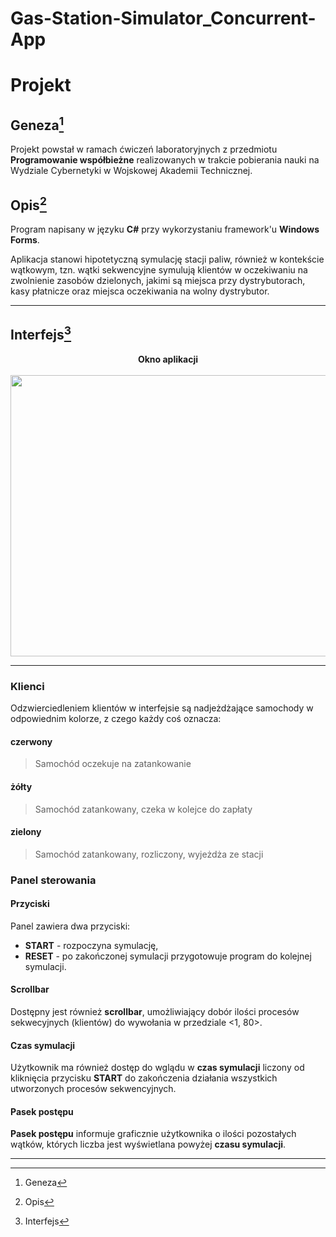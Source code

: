 # Gas-Station-Simulator_Concurrent-App

# Projekt 
## Geneza[^gen]
Projekt powstał w ramach ćwiczeń laboratoryjnych z przedmiotu **Programowanie współbieżne** realizowanych w trakcie pobierania nauki na Wydziale Cybernetyki 
w Wojskowej Akademii Technicznej.

## Opis[^desc]
Program napisany w języku **C#** przy wykorzystaniu framework'u **Windows Forms**.

Aplikacja stanowi hipotetyczną symulację stacji paliw, również w kontekście wątkowym, tzn.
wątki sekwencyjne symulują klientów w oczekiwaniu na zwolnienie zasobów dzielonych, jakimi są
miejsca przy dystrybutorach, kasy płatnicze oraz miejsca oczekiwania na wolny dystrybutor.

___

## Interfejs[^ui]

<p align="center">
  <b>Okno aplikacji</b></br></br>
  <img width="750" height="450" src="https://user-images.githubusercontent.com/74451381/175053535-89005812-ebc7-4d07-a796-a114365f8d03.jpg"></br>
</p>

___

### Klienci
Odzwierciedleniem klientów w interfejsie są nadjeżdżające samochody w odpowiednim kolorze, 
z czego każdy coś oznacza:

#### czerwony
> Samochód oczekuje na zatankowanie

#### żółty
> Samochód zatankowany, czeka w kolejce do zapłaty

#### zielony 
> Samochód zatankowany, rozliczony, wyjeżdża ze stacji

### Panel sterowania
#### Przyciski
Panel zawiera dwa przyciski: 
- **START** - rozpoczyna symulację,
- **RESET** - po zakończonej symulacji przygotowuje program do kolejnej symulacji.

#### Scrollbar
Dostępny jest również **scrollbar**, umożliwiający dobór ilości procesów sekwecyjnych 
(klientów) do wywołania w przedziale <1, 80>.

#### Czas symulacji
Użytkownik ma również dostęp do wglądu w **czas symulacji** liczony od kliknięcia przycisku
**START** do zakończenia działania wszystkich utworzonych procesów sekwencyjnych.

#### Pasek postępu
**Pasek postępu** informuje graficznie użytkownika o ilości pozostałych wątków, których
liczba jest wyświetlana powyżej **czasu symulacji**.

___

[^gen]: Geneza
[^desc]: Opis
[^ui]: Interfejs
